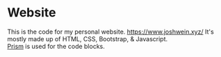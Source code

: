 # Website
This is the code for my personal website.  https://www.joshwein.xyz/
It's mostly made up of HTML, CSS, Bootstrap, & Javascript.  
[Prism](http://prismjs.com/) is used for the code blocks.
